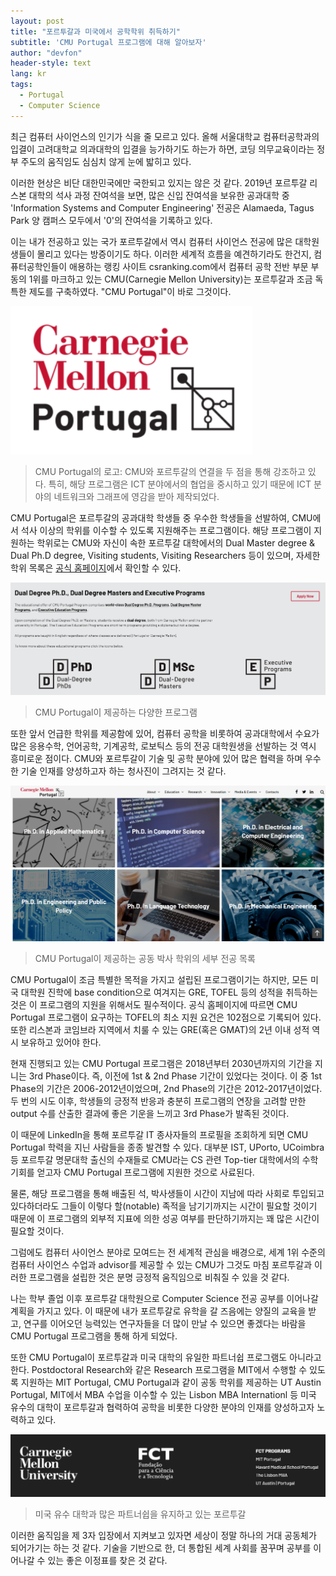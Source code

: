 ```yaml
---
layout: post
title: "포르투갈과 미국에서 공학학위 취득하기"
subtitle: 'CMU Portugal 프로그램에 대해 알아보자'
author: "devfon"
header-style: text
lang: kr
tags:
  - Portugal
  - Computer Science
---
```


최근 컴퓨터 사이언스의 인기가 식을 줄 모르고 있다. 올해 서울대학교 컴퓨터공학과의 입결이 고려대학교 의과대학의 입결을 능가하기도 하는가 하면, 코딩 의무교육이라는 정부 주도의 움직임도 심심치 않게 눈에 밟히고 있다.

이러한 현상은 비단 대한민국에만 국한되고 있지는 않은 것 같다. 2019년 포르투갈 리스본 대학의 석사 과정 잔여석을 보면, 많은 신입 잔여석을 보유한 공과대학 중 'Information Systems and Computer Engineering' 전공은 Alamaeda, Tagus Park 양 캠퍼스 모두에서 '0'의 잔여석을 기록하고 있다. 

이는 내가 전공하고 있는 국가 포르투갈에서 역시 컴퓨터 사이언스 전공에 많은 대학원생들이 몰리고 있다는 방증이기도 하다. 이러한 세계적 흐름을 예견하기라도 한건지, 컴퓨터공학인들이 애용하는 랭킹 사이트 csranking.com에서 컴퓨터 공학 전반 부문 부동의 1위를 마크하고 있는 CMU(Carnegie Mellon University)는 포르투갈과 조금 독특한 제도를 구축하였다. "CMU Portugal"이 바로 그것이다. 

![](/img/in-post/cmu4.png)
> CMU Portugal의 로고: CMU와 포르투갈의 연결을 두 점을 통해 강조하고 있다. 특히, 해당 프로그램은 ICT 분야에서의 협업을 중시하고 있기 때문에 ICT 분야의 네트워크와 그래프에 영감을 받아 제작되었다.

CMU Portugal은 포르투갈의 공과대학 학생들 중 우수한 학생들을 선발하여, CMU에서 석사 이상의 학위를 이수할 수 있도록 지원해주는 프로그램이다. 해당 프로그램이 지원하는 학위로는 CMU와 자신이 속한 포르투갈 대학에서의 Dual Master degree & Dual Ph.D degree, Visiting students, Visiting Researchers 등이 있으며, 자세한 학위 목록은 [공식 홈페이지](https://www.cmuportugal.org/education-overview/)에서 확인할 수 있다. 

![](/img/in-post/cmu2.png)
> CMU Portugal이 제공하는 다양한 프로그램

또한 앞서 언급한 학위를 제공함에 있어, 컴퓨터 공학을 비롯하여 공과대학에서 수요가 많은 응용수학, 언어공학, 기계공학, 로보틱스 등의 전공 대학원생을 선발하는 것 역시 흥미로운 점이다. CMU와 포르투갈이 기술 및 공학 분야에 있어 많은 협력을 하며 우수한 기술 인재를 양성하고자 하는 청사진이 그려지는 것 같다.

![](/img/in-post/cmu1.png)
> CMU Portugal이 제공하는 공동 박사 학위의 세부 전공 목록

CMU Portugal이 조금 특별한 목적을 가지고 설립된 프로그램이기는 하지만, 모든 미국 대학원 진학에 base condition으로 여겨지는 GRE, TOFEL 등의 성적을 취득하는 것은 이 프로그램의 지원을 위해서도 필수적이다. 공식 홈페이지에 따르면 CMU Portugal 프로그램이 요구하는 TOFEL의 최소 지원 요건은 102점으로 기록되어 있다. 또한 리스본과 코임브라 지역에서 치룰 수 있는 GRE(혹은 GMAT)의 2년 이내 성적 역시 보유하고 있어야 한다.

현재 진행되고 있는 CMU Portugal 프로그램은 2018년부터 2030년까지의 기간을 지니는 3rd Phase이다. 즉, 이전에 1st & 2nd Phase 기간이 있었다는 것이다. 이 중 1st Phase의 기간은 2006-2012년이었으며, 2nd Phase의 기간은 2012-2017년이었다. 두 번의 시도 이후, 학생들의 긍정적 반응과 충분히 프로그램의 연장을 고려할 만한 output 수를 산출한 결과에 좋은 기운을 느끼고 3rd Phase가 발족된 것이다. 

이 때문에 LinkedIn을 통해 포르투갈 IT 종사자들의 프로필을 조회하게 되면 CMU Portugal 학력을 지닌 사람들을 종종 발견할 수 있다. 대부분 IST, UPorto, UCoimbra 등 포르투갈 명문대학 출신의 수재들로 CMU라는 CS 관련 Top-tier 대학에서의 수학 기회를 얻고자 CMU Portugal 프로그램에 지원한 것으로 사료된다. 

물론, 해당 프로그램을 통해 배출된 석, 박사생들이 시간이 지남에 따라 사회로 투입되고 있다하더라도 그들이 이렇다 할(notable) 족적을 남기기까지는 시간이 필요할 것이기 때문에 이 프로그램의 외부적 지표에 의한 성공 여부를 판단하기까지는 꽤 많은 시간이 필요할 것이다. 

그럼에도 컴퓨터 사이언스 분야로 모여드는 전 세계적 관심을 배경으로, 세계 1위 수준의 컴퓨터 사이언스 수업과 advisor를 제공할 수 있는 CMU가 그것도 마침 포르투갈과 이러한 프로그램을 설립한 것은 분명 긍정적 움직임으로 비춰질 수 있을 것 같다. 

나는 학부 졸업 이후 포르투갈 대학원으로 Computer Science 전공 공부를 이어나갈 계획을 가지고 있다. 이 때문에 내가 포르투갈로 유학을 갈 즈음에는 양질의 교육을 받고, 연구를 이어오던 능력있는 연구자들을 더 많이 만날 수 있으면 좋겠다는 바람을 CMU Portugal 프로그램을 통해 하게 되었다. 

또한 CMU Portugal이 포르투갈과 미국 대학의 유일한 파트너쉽 프로그램도 아니라고 한다. Postdoctoral Research와 같은 Research 프로그램을 MIT에서 수행할 수 있도록 지원하는 MIT Portugal, CMU Portugal과 같이 공동 학위를 제공하는 UT Austin Portugal, MIT에서 MBA 수업을 이수할 수 있는 Lisbon MBA Internationl 등 미국 유수의 대학이 포르투갈과 협력하여 공학을 비롯한 다양한 분야의 인재를 양성하고자 노력하고 있다.

![](/img/in-post/cmu3.png)
> 미국 유수 대학과 많은 파트너쉽을 유지하고 있는 포르투갈

이러한 움직임을 제 3자 입장에서 지켜보고 있자면 세상이 정말 하나의 거대 공동체가 되어가기는 하는 것 같다. 기술을 기반으로 한, 더 통합된 세계 사회를 꿈꾸며 공부를 이어나갈 수 있는 좋은 이정표를 찾은 것 같다.